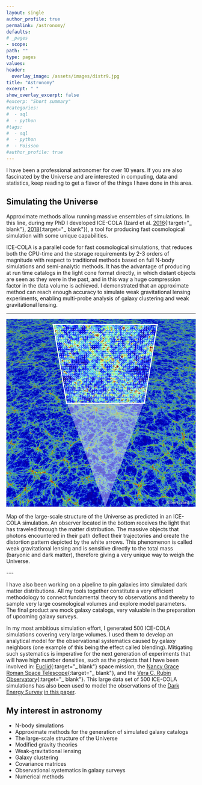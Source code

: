 ```yaml
---
layout: single
author_profile: true
permalink: /astronomy/
defaults:
# _pages
- scope:
path: ""
type: pages
values:
header:
  overlay_image: /assets/images/distr9.jpg
title: "Astronomy"
excerpt: " "
show_overlay_excerpt: false
#excerp: "Short summary"
#categories:
#  - sql
#  - python
#tags:
#  - sql
#  - python
#  - Poisson
#author_profile: true
---
```


I have been a professional astronomer for over 10 years. If you are also fascinated by the Universe and are interested in computing, data and statistics, keep reading to get a flavor of the things I have done in this area.


## Simulating the Universe
<!-- The topic of approximate methods is a growing area in which alternative techniques are used to generate simulated catalogs instead of running computationally expensive full N-body simulations (the latter taking typically thousands of CPUs for many days). -->

Approximate methods allow running massive ensembles of simulations. In this line, during my PhD I developed ICE-COLA (Izard et al. [2016](https://ui.adsabs.harvard.edu/#abs/2016MNRAS.459.2327I/abstract){:target="_ blank"}, [2018](https://ui.adsabs.harvard.edu/#abs/2018MNRAS.473.3051I/abstract){:target="_ blank"}), a tool for producing fast cosmological simulation with some unique capabilities.

ICE-COLA is a parallel code for fast cosmological simulations, that reduces both the CPU-time and the storage requirements by 2-3 orders of magnitude with respect to traditional methods based on full N-body simulations and semi-analytic methods. It has the advantage of producing at run time catalogs in the light cone format directly, in which distant objects are seen as they were in the past, and in this way a huge compression factor in the data volume is achieved. I demonstrated that an approximate method can reach enough accuracy to simulate weak gravitational lensing experiments, enabling multi-probe analysis of galaxy clustering and weak gravitational lensing.

---
<center>
<img src="/assets/images/icecola_wl.jpeg" width="600" height="500">
</center>
<p class="caption">
     Map of the large-scale structure of the Universe as predicted in an ICE-COLA simulation. An observer located in the bottom receives the light that has traveled through the matter distribution. The massive objects that photons encountered in their path deflect their trajectories and create the distortion pattern depicted by the white arrows. This phenomenon is called weak gravitational lensing and is sensitive directly to the total mass (baryonic and dark matter), therefore giving a very unique way to weigh the Universe.
</p>
---

I have also been working on a pipeline to pin galaxies into simulated dark matter distributions. All my tools together constitute a very efficient methodology to connect fundamental theory to observations and thereby to sample very large cosmological volumes and explore model parameters. The final product are mock galaxy catalogs, very valuable in the preparation of upcoming galaxy surveys.

In my most ambitious simulation effort, I generated 500 ICE-COLA simulations covering very large volumes. I used them to develop an analytical model for the observational systematics caused by galaxy neighbors (one example of this being the effect called blending). Mitigating such systematics is imperative for the next generation of experiments that will have high number densities, such as the projects that I have been involved in: [Euclid](https://www.euclid-ec.org){:target="_ blank"} space mission, the [Nancy Grace Roman Space Telescope](https://wfirst.gsfc.nasa.gov){:target="_ blank"}, and the [Vera C. Rubin Observatory](https://www.lsst.org){:target="_ blank"}. This large data set of 500 ICE-COLA simulations has also been used to model the observations of the [Dark Energy Survey](https://www.darkenergysurvey.org/) [in this paper](https://ui.adsabs.harvard.edu/abs/2021arXiv210704602F/abstract).


## My interest in astronomy
* N-body simulations
* Approximate methods for the generation of simulated galaxy catalogs
* The large-scale structure of the Universe
* Modified gravity theories
* Weak-gravitational lensing
* Galaxy clustering
* Covariance matrices
* Observational systematics in galaxy surveys
* Numerical methods
